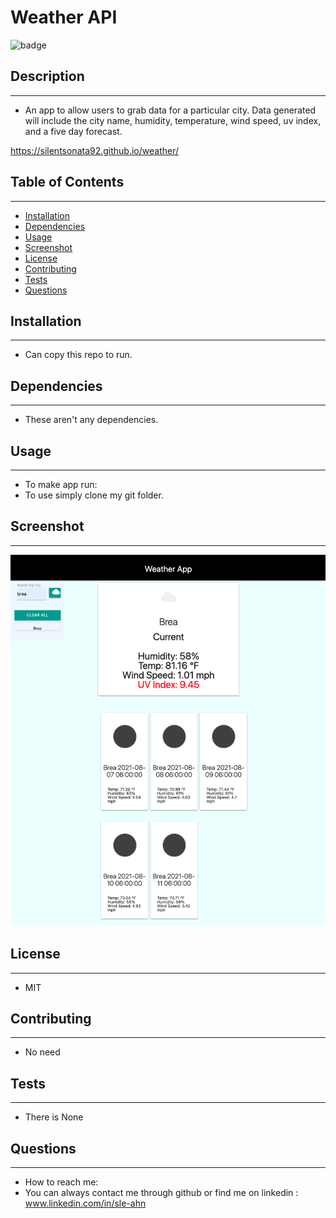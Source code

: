 # Weather API

![badge](https://img.shields.io/badge/license-MIT-brightgreen)<br />
## Description
---
- An app to allow users to grab data for a particular city. Data generated will include the city name, humidity, temperature, wind speed, uv index, and a five day forecast.

https://silentsonata92.github.io/weather/

## Table of Contents
---
- [Installation](#installation)
- [Dependencies](#dependencies)
- [Usage](#usage)
- [Screenshot](#screenshot)
- [License](#license)
- [Contributing](#contributing)
- [Tests](#tests)
- [Questions](#questions)

## Installation
---
- Can copy this repo to run.

## Dependencies
---
- These aren't any dependencies.

## Usage
---
- To make app run: 
- To use simply clone my git folder.

## Screenshot
---
<img src='./Assets/Screen Shot 2021-08-06 at 1.31.20 PM.png' alt='screen shot'>

## License
---
- MIT

## Contributing
---
- No need

## Tests
---
- There is None

## Questions
---
- How to reach me:
- You can always contact me through github or find me on linkedin : www.linkedin.com/in/sle-ahn

    